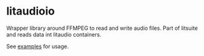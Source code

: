 # litaudioio
Wrapper library around FFMPEG to read and write audio files. Part of litsuite and reads data int litaudio containers.

See [examples](./examples) for usage.
